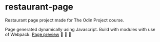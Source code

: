 # restaurant-page

Restaurant page project made for The Odin Project course.

Page generated dynamically using Javascript. Build with modules with use of Webpack.
[Page preview](https://dariuszk92.github.io/restaurant-page/) :city_sunset: :pizza: :hamburger:
